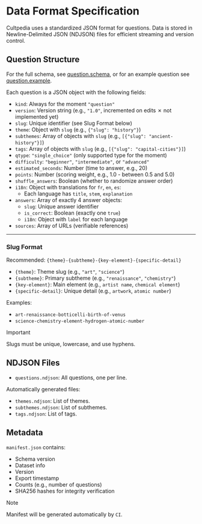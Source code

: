 # Data Format Specification

Cultpedia uses a standardized JSON format for questions. Data is stored in Newline-Delimited JSON (NDJSON) files for efficient streaming and version control.

## Question Structure

For the full schema, see [question.schema](../schemas/question.schema.json), or for an example question see [question.example](../schemas/question.example.json).


Each question is a JSON object with the following fields:

- `kind`: Always for the moment `"question"`
- `version`: Version string (e.g., `"1.0"`, incremented on edits ✗ not implemented yet)
- `slug`: Unique identifier (see Slug Format below)
- `theme`: Object with `slug` (e.g., `{"slug": "history"}`)
- `subthemes`: Array of objects with `slug` (e.g., `[{"slug": "ancient-history"}]`)
- `tags`: Array of objects with `slug` (e.g., `[{"slug": "capital-cities"}]`)
- `qtype`: `"single_choice"` (only supported type for the moment)
- `difficulty`: `"beginner"`, `"intermediate"`, or `"advanced"`
- `estimated_seconds`: Number (time to answer, e.g., 20)
- `points`: Number (scoring weight, e.g., 1.0 - between 0.5 and 5.0)
- `shuffle_answers`: Boolean (whether to randomize answer order)
- `i18n`: Object with translations for `fr`, `en`, `es`:
  - Each language has `title`, `stem`, `explanation`
- `answers`: Array of exactly 4 answer objects:
  - `slug`: Unique answer identifier
  - `is_correct`: Boolean (exactly one `true`)
  - `i18n`: Object with `label` for each language
- `sources`: Array of URLs (verifiable references)

---

### Slug Format

Recommended: `{theme}-{subtheme}-{key-element}-{specific-detail}`

- `{theme}`: Theme slug (e.g., `"art"`, `"science"`)
- `{subtheme}`: Primary subtheme (e.g., `"renaissance"`, `"chemistry"`)
- `{key-element}`: Main element (e.g., `artist name`, `chemical element`)
- `{specific-detail}`: Unique detail (e.g., `artwork`, `atomic number`)

Examples:
- `art-renaissance-botticelli-birth-of-venus`
- `science-chemistry-element-hydrogen-atomic-number`

> [!IMPORTANT]
> Slugs must be unique, lowercase, and use hyphens.

## NDJSON Files

- `questions.ndjson`: All questions, one per line.

Automatically generated files:
- `themes.ndjson`: List of themes.
- `subthemes.ndjson`: List of subthemes.
- `tags.ndjson`: List of tags.

## Metadata

`manifest.json` contains:
- Schema version
- Dataset info
- Version
- Export timestamp
- Counts (e.g., number of questions)
- SHA256 hashes for integrity verification

> [!NOTE]
> Manifest will be generated automatically by `CI`.